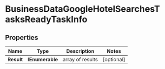 # BusinessDataGoogleHotelSearchesTasksReadyTaskInfo


## Properties

| Name | Type | Description | Notes |
|------------ | ------------- | ------------- | -------------|
**Result** | **IEnumerable<BusinessDataGoogleHotelSearchesTasksReadyResultInfo>** | array of results |[optional]|